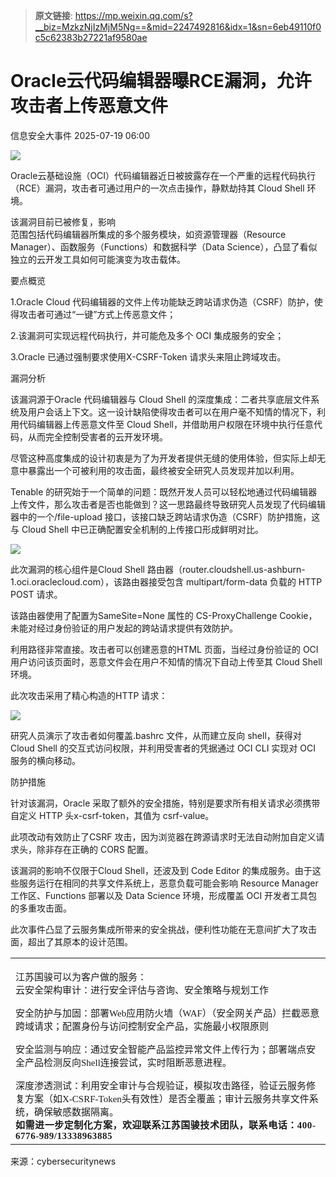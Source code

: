 > **原文链接**: https://mp.weixin.qq.com/s?__biz=MzkzNjIzMjM5Ng==&mid=2247492816&idx=1&sn=6eb49110f0c5c62383b27221af9580ae

#  Oracle云代码编辑器曝RCE漏洞，允许攻击者上传恶意文件  
 信息安全大事件   2025-07-19 06:00  
  
![](https://mmbiz.qpic.cn/sz_mmbiz_png/JqliagemfTA5vQEM4wanuS6xRI4m1z333LzSzRjrgvAia6PYo7ngxNvzfxCibxlSJrjWvI3Eba4XHYjOcKmIic42FA/640?wx_fmt=png&from=appmsg "")  
  
Oracle云基础设施（OCI）代码编辑器近日被披露存在一个严重的远程代码执行（RCE）漏洞，攻击者可通过用户的一次点击操作，静默劫持其 Cloud Shell 环境。  
  
该漏洞目前已被修复，影响  
范围包括代码编辑器所集成的多个服务模块，如资源管理器（Resource Manager）、函数服务（Functions）和数据科学（Data Science），凸显了看似独立的云开发工具如何可能演变为攻击载体。  
  
要点概览  
  
1.Oracle Cloud 代码编辑器的文件上传功能缺乏跨站请求伪造（CSRF）防护，使得攻击者可通过“一键”方式上传恶意文件；  
  
2.该漏洞可实现远程代码执行，并可能危及多个 OCI 集成服务的安全；  
  
3.Oracle 已通过强制要求使用X-CSRF-Token 请求头来阻止跨域攻击。  
  
漏洞分析  
  
该漏洞源于Oracle 代码编辑器与 Cloud Shell 的深度集成：二者共享底层文件系统及用户会话上下文。这一设计缺陷使得攻击者可以在用户毫不知情的情况下，利用代码编辑器上传恶意文件至 Cloud Shell，并借助用户权限在环境中执行任意代码，从而完全控制受害者的云开发环境。  
  
尽管这种高度集成的设计初衷是为了为开发者提供无缝的使用体验，但实际上却无意中暴露出一个可被利用的攻击面，最终被安全研究人员发现并加以利用。  
  
Tenable 的研究始于一个简单的问题：既然开发人员可以轻松地通过代码编辑器上传文件，那么攻击者是否也能做到？这一思路最终导致研究人员发现了代码编辑器中的一个/file-upload 接口，该接口缺乏跨站请求伪造（CSRF）防护措施，这与 Cloud Shell 中已正确配置安全机制的上传接口形成鲜明对比。  
  
![](https://mmbiz.qpic.cn/sz_mmbiz_png/JqliagemfTA5vQEM4wanuS6xRI4m1z33312n9DzbBWmM45icLh4OTDDUzqpGQzzGTaQpyflEPOsIQqjP91ML3Vug/640?wx_fmt=png&from=appmsg "")  
  
此次漏洞的核心组件是Cloud Shell 路由器（router.cloudshell.us-ashburn-1.oci.oraclecloud.com），该路由器接受包含 multipart/form-data 负载的 HTTP POST 请求。  
  
该路由器使用了配置为SameSite=None 属性的 CS-ProxyChallenge Cookie，未能对经过身份验证的用户发起的跨站请求提供有效防护。  
  
利用路径非常直接。攻击者可以创建恶意的HTML 页面，当经过身份验证的 OCI 用户访问该页面时，恶意文件会在用户不知情的情况下自动上传至其 Cloud Shell 环境。  
  
此次攻击采用了精心构造的HTTP 请求：  
  
![](https://mmbiz.qpic.cn/sz_mmbiz_png/JqliagemfTA5vQEM4wanuS6xRI4m1z3334BZSibolZNjUCncK5urHywE5OGxy5UylDOUfz4zjq29v6jCyYRRugzw/640?wx_fmt=png&from=appmsg "")  
  
研究人员演示了攻击者如何覆盖.bashrc 文件，从而建立反向 shell，获得对 Cloud Shell 的交互式访问权限，并利用受害者的凭据通过 OCI CLI 实现对 OCI 服务的横向移动。  
  
防护措施  
  
针对该漏洞，Oracle 采取了额外的安全措施，特别是要求所有相关请求必须携带自定义 HTTP 头x-csrf-token，其值为 csrf-value。  
  
此项改动有效防止了CSRF 攻击，因为浏览器在跨源请求时无法自动附加自定义请求头，除非存在正确的 CORS 配置。  
  
该漏洞的影响不仅限于Cloud Shell，还波及到 Code Editor 的集成服务。由于这些服务运行在相同的共享文件系统上，恶意负载可能会影响 Resource Manager 工作区、Functions 部署以及 Data Science 环境，形成覆盖 OCI 开发者工具包的多重攻击面。  
  
此次事件凸显了云服务集成所带来的安全挑战，便利性功能在无意间扩大了攻击面，超出了其原本的设计范围。  
<table><tbody><tr><td data-colwidth="576"><p data-pm-slice="4 4 []" style="margin-bottom: 0px;"><span style="font-family: 宋体;font-size: 10.5pt;"><font face="宋体"><span leaf=""><span textstyle="" style="font-size: 15px;">江苏国骏可以为客户做的服务：</span></span></font></span><span style="font-family: 宋体;font-size: 10.5pt;"><span leaf=""><br/></span></span><span style="font-family: 宋体;font-size: 10.5pt;"><font face="宋体"><span leaf=""><span textstyle="" style="font-size: 15px;">云安全架构审计：进行</span></span></font></span><span style="font-family: 宋体;font-size: 10.5pt;"><font face="宋体"><span leaf=""><span textstyle="" style="font-size: 15px;">安全评估与咨询、安全策略与规划</span></span></font></span><span style="font-family: 宋体;font-size: 10.5pt;"><font face="宋体"><span leaf=""><span textstyle="" style="font-size: 15px;">工作</span></span></font></span></p><p data-pm-slice="0 0 []" style="margin-bottom: 0px;"><span style="font-family: 宋体;font-size: 10.5pt;"><font face="宋体"><span leaf=""><span textstyle="" style="font-size: 15px;">安全防护与加固：部署</span></span></font><font face="宋体"><span leaf=""><span textstyle="" style="font-size: 15px;">Web应用防火墙（WAF）（安全网关产品）拦截恶意跨域请求；配置身份与访问控制安全产品，实施最小权限原则</span></span></font></span></p><p data-pm-slice="0 0 []" style="margin-bottom: 0px;"><span style="font-family: 宋体;font-size: 10.5pt;"><font face="宋体"><span leaf=""><span textstyle="" style="font-size: 15px;">安全监测与响应：通过安全智能产品监控异常文件上传行为；部署端点安全产品检测反向</span></span></font><font face="宋体"><span leaf=""><span textstyle="" style="font-size: 15px;">Shell连接尝试，实时阻断恶意进程。</span></span></font></span><span style="font-family: 宋体;font-size: 10.5pt;"><o:p></o:p></span></p><p style="margin-bottom: 0px;"><span style="font-family: 宋体;font-size: 10.5pt;"><font face="宋体"><span leaf=""><span textstyle="" style="font-size: 15px;">深度渗透测试：</span></span></font></span><span style="font-family: 宋体;font-size: 10.5pt;"><font face="宋体"><span leaf=""><span textstyle="" style="font-size: 15px;">利用</span></span></font></span><span style="font-family: 宋体;font-size: 10.5pt;"><font face="宋体"><span leaf=""><span textstyle="" style="font-size: 15px;">安全审计与合规验证，模拟攻击路径，验证云服务修复方案（如X-CSRF-Token头有效性）是否全覆盖；审计云服务共享文件系统，确保敏感数据隔离。</span></span></font></span></p><section><span style="color: rgba(0, 0, 0, 0.9);font-family: 宋体;font-size: 15px;font-style: normal;font-variant-ligatures: normal;font-variant-caps: normal;font-weight: 700;letter-spacing: 0.544px;orphans: 2;text-align: justify;text-indent: 0px;text-transform: none;widows: 2;word-spacing: 0px;-webkit-text-stroke-width: 0px;background-color: rgb(255, 255, 255);text-decoration-thickness: initial;text-decoration-style: initial;text-decoration-color: initial;display: inline !important;float: none;" data-pm-slice="0 0 []"><span leaf="">如需进一步定制化方案，欢迎联系江苏国骏技术团队，联系电话：400-6776-989/13338963885</span></span></section></td></tr></tbody></table>  
来源：cybersecuritynews  
  
  
  
  
  
  
  
  
